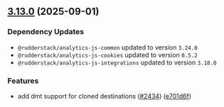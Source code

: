 ## [3.13.0](https://github.com/rudderlabs/rudder-sdk-js/compare/@rudderstack/analytics-js-plugins@3.12.1...@rudderstack/analytics-js-plugins@3.13.0) (2025-09-01)

### Dependency Updates

* `@rudderstack/analytics-js-common` updated to version `3.24.0`
* `@rudderstack/analytics-js-cookies` updated to version `0.5.2`
* `@rudderstack/analytics-js-integrations` updated to version `3.18.0`

### Features

* add dmt support for cloned destinations ([#2434](https://github.com/rudderlabs/rudder-sdk-js/issues/2434)) ([e701d6f](https://github.com/rudderlabs/rudder-sdk-js/commit/e701d6fb81edf1c326f1e50c4f1a040016521cd8))

